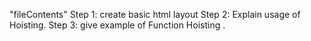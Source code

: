 "fileContents"
Step 1: create basic html layout
Step 2: Explain usage of Hoisting.
Step 3: give example of Function Hoisting .
